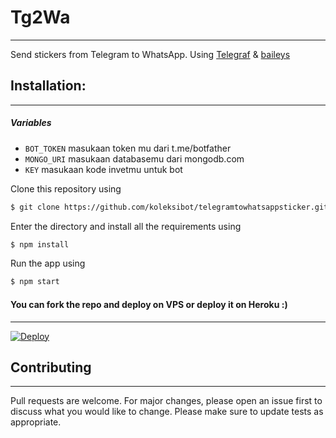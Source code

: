 
# Tg2Wa
---
Send stickers from Telegram to WhatsApp. 
Using [Telegraf](https://github.com/telegraf/telegraf) & [baileys](https://www.npmjs.com/package/@adiwajshing/baileys)

## **Installation**:
--- 

 ##### Variables

* `BOT_TOKEN` masukaan token mu dari t.me/botfather
* `MONGO_URI` masukaan databasemu dari mongodb.com
* `KEY` masukaan kode invetmu untuk bot

Clone this repository using
```sh
$ git clone https://github.com/koleksibot/telegramtowhatsappsticker.git
```
Enter the directory and install all the requirements using
```sh
$ npm install
```
Run the app using
```sh
$ npm start 
```

#### You can fork the repo and deploy on VPS or deploy it on Heroku :)  
---
[![Deploy](https://www.herokucdn.com/deploy/button.svg)](https://heroku.com/deploy?template=https://github.com/koleksibot/telegramtowhatsappsticker/tree/main)

## Contributing
---
Pull requests are welcome. For major changes, please open an issue first to discuss what you would like to change.
Please make sure to update tests as appropriate.
